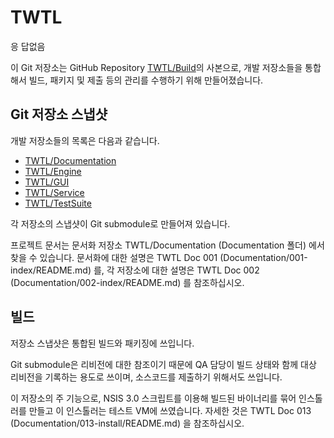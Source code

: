 # TWTL

응 답없음

이 Git 저장소는 GitHub Repository [TWTL/Build][1]의 사본으로, 개발 저장소들을 통합해서 빌드, 패키지 및 제출 등의 관리를 수행하기 위해 만들어졌습니다.

## Git 저장소 스냅샷

개발 저장소들의 목록은 다음과 같습니다.

* [TWTL/Documentation][2]
* [TWTL/Engine][3]
* [TWTL/GUI][4]
* [TWTL/Service][5]
* [TWTL/TestSuite][6]

각 저장소의 스냅샷이 Git submodule로 만들어져 있습니다.

프로젝트 문서는 문서화 저장소 TWTL/Documentation (Documentation 폴더) 에서 찾을 수 있습니다. 문서화에 대한 설명은 TWTL Doc 001 (Documentation/001-index/README.md) 를, 각 저장소에 대한 설명은 TWTL Doc 002 (Documentation/002-index/README.md) 를 참조하십시오.

[1]: https://github.com/TWTL/Build
[2]: https://github.com/TWTL/Documentation
[3]: https://github.com/TWTL/Engine
[4]: https://github.com/TWTL/GUI
[5]: https://github.com/TWTL/Service
[6]: https://github.com/TWTL/TestSuite

## 빌드

저장소 스냅샷은 통합된 빌드와 패키징에 쓰입니다.

Git submodule은 리비전에 대한 참조이기 때문에 QA 담당이 빌드 상태와 함께 대상 리비전을 기록하는 용도로 쓰이며, 소스코드를 제출하기 위해서도 쓰입니다.

이 저장소의 주 기능으로, NSIS 3.0 스크립트를 이용해 빌드된 바이너리를 묶어 인스톨러를 만들고 이 인스톨러는 테스트 VM에 쓰였습니다. 자세한 것은 TWTL Doc 013 (Documentation/013-install/README.md) 을 참조하십시오.

